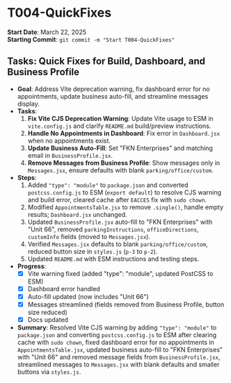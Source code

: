 # T004-QuickFixes

**Start Date**: March 22, 2025  
**Starting Commit**: `git commit -m "Start T004-QuickFixes"`

## Tasks: Quick Fixes for Build, Dashboard, and Business Profile

- **Goal**: Address Vite deprecation warning, fix dashboard error for no appointments, update business auto-fill, and streamline messages display.
- **Tasks**:
  1. **Fix Vite CJS Deprecation Warning**: Update Vite usage to ESM in `vite.config.js` and clarify `README.md` build/preview instructions.
  2. **Handle No Appointments in Dashboard**: Fix error in `Dashboard.jsx` when no appointments exist.
  3. **Update Business Auto-Fill**: Set "FKN Enterprises" and matching email in `BusinessProfile.jsx`.
  4. **Remove Messages from Business Profile**: Show messages only in `Messages.jsx`, ensure defaults with blank `parking/office/custom`.
- **Steps**:
  1. Added `"type": "module"` to `package.json` and converted `postcss.config.js` to ESM (`export default`) to resolve CJS warning and build error, cleared cache after `EACCES` fix with `sudo chown`.
  2. Modified `AppointmentsTable.jsx` to remove `.single()`, handle empty results; `Dashboard.jsx` unchanged.
  3. Updated `BusinessProfile.jsx` auto-fill to "FKN Enterprises" with "Unit 66", removed `parkingInstructions`, `officeDirections`, `customInfo` fields (moved to `Messages.jsx`).
  4. Verified `Messages.jsx` defaults to blank `parking/office/custom`, reduced button size in `styles.js` (`p-3` to `p-2`).
  5. Updated `README.md` with ESM instructions and testing steps.
- **Progress**:
  - [x] Vite warning fixed (added "type": "module", updated PostCSS to ESM)
  - [x] Dashboard error handled
  - [x] Auto-fill updated (now includes "Unit 66")
  - [x] Messages streamlined (fields removed from Business Profile, button size reduced)
  - [x] Docs updated
- **Summary**: Resolved Vite CJS warning by adding `"type": "module"` to `package.json` and converting `postcss.config.js` to ESM after clearing cache with `sudo chown`, fixed dashboard error for no appointments in `AppointmentsTable.jsx`, updated business auto-fill to "FKN Enterprises" with "Unit 66" and removed message fields from `BusinessProfile.jsx`, streamlined messages to `Messages.jsx` with blank defaults and smaller buttons via `styles.js`.
